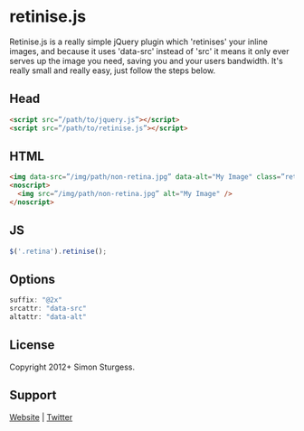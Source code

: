 # retinise.js

Retinise.js is a really simple jQuery plugin which 'retinises' your inline images, and because it uses 'data-src' instead of 'src' it means it only ever serves up the image you need, saving you and your users bandwidth. It's really small and really easy, just follow the steps below.


## Head
```html
<script src=”/path/to/jquery.js”></script>
<script src=”/path/to/retinise.js”></script>
```

## HTML
```html
<img data-src=”/img/path/non-retina.jpg” data-alt="My Image" class=”retina” />
<noscript>
  <img src=”/img/path/non-retina.jpg” alt="My Image" />
</noscript>
```

## JS
```js
$('.retina').retinise();
```

## Options
```js
suffix: "@2x"
srcattr: "data-src"
altattr: "data-alt"
```

## License

Copyright 2012+ Simon Sturgess.

## Support

[Website](http://www.dahliacreative.com/retinisejs/) | 
[Twitter](http://www.twitter.com/dahliacreative)
